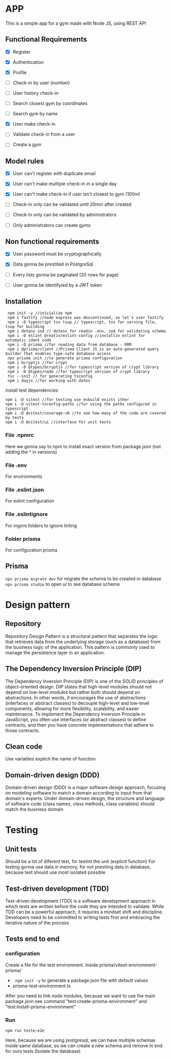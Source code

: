 # APP

This is a simple app for a gym made with Node JS, using REST API 


## Functional Requirements 

- [x] Register
- [x] Authentication
- [x] Profile
- [ ] Check-in by user (number)
- [ ] User history check-in 
- [ ] Search closest gym by coordinates
- [ ] Search gym by name
- [x] User make check-in
- [ ] Validate check-in from a user
- [ ] Create a gym 


## Model rules

- [x] User can't register with duplicate email
- [x] User can't make multiple check-in in a single day
- [x] User can't make check-in if user isn't closest to gym (100m)
- [ ] Check-in only can be validated until 20min after created
- [ ] Check-in only can be validated by administrators
- [ ] Only administrators can create gyms


## Non functional requirements

- [x] User password must be cryptographically
- [x] Data gonna be prestited in PostgreSql
- [ ] Every lists gonna be paginated (20 rows for page)
- [ ] User gonna be identifyied by a JWT token


## Installation 
```
 npm init -y //inicialize npm
 npm i fastify //node express was descontinued, so let's user fastify
 npm i -D typescript tsx tsup // typescript, tsx for serving file, tsup for building
 npm i dotenv zod // dotenv for readin .env, zod for validating schema 
 npm i -D eslint @reativ/eslint-config //installin eslint for automatic ident code 
 npm i -D prisma //for reading data from database - ORM
 npm i @prisma/client //Prisma Client JS is an auto-generated query builder that enables type-safe database access
 npx prisma init //to generate prisma configuration
 npm i bcryptjs //for crypt 
 npm i -D @types/bcryptjs //for typescript version of crypt library
 npm i -D @types/node //for typescript version of crypt library
 tsc --init // for generating tsconfig 
 npm i dayjs //for working with dates
 ```

install test dependencies

```
npm i -D vitest //for testing use esbuild exists ither 
npm i -D vitest-tsconfig-paths //for using the paths configured in typescript
npm i -D @vitest/coverage-v8 //to see how many of the code are covered by tests 
npm i -D @vitest/ui //interface for unit tests
```
### File .npmrc
Here we gonna say to npm to install exact version from package.json (not adding the ^ in versions)

### File .env
For environments 

### File .eslint.json
For eslint configuration

### File .eslintignore 
For ingore folders to ignore linting

### Folder prisma 
For configuration prisma 

## Prisma

``` npx prisma migrate dev ``` for migrate the schema to be created in database
``` npx prisma studio ``` to open ui to see database schema

# Design pattern

## Repository 

Repository Design Pattern is a structural pattern that separates the logic that retrieves data from the underlying storage (such as a database) from the business logic of the application. This pattern is commonly used to manage the persistence layer in an application.


## The Dependency Inversion Principle (DIP) 

The Dependency Inversion Principle (DIP) is one of the SOLID principles of object-oriented design. DIP states that high-level modules should not depend on low-level modules but rather both should depend on abstractions. In other words, it encourages the use of abstractions (interfaces or abstract classes) to decouple high-level and low-level components, allowing for more flexibility, scalability, and easier maintenance.
To implement the Dependency Inversion Principle in JavaScript, you often use interfaces (or abstract classes) to define contracts, and then you have concrete implementations that adhere to those contracts.

## Clean code

Use variables explicit the name of function 

## Domain-driven design (DDD)

Domain-driven design (DDD) is a major software design approach, focusing on modeling software to match a domain according to input from that domain's experts. Under domain-driven design, the structure and language of software code (class names, class methods, class variables) should match the business domain

# Testing

## Unit tests

Should be a lot of diferent test, for testint the unit (explicit function)
For testing gonna use data in memory, for not presiting data in database, because test should use most isolated possible

## Test-driven development (TDD) 

Test-driven development (TDD) is a software development approach in which tests are written before the code they are intended to validate.
While TDD can be a powerful approach, it requires a mindset shift and discipline. Developers need to be committed to writing tests first and embracing the iterative nature of the process

## Tests end to end

### configuration 
Create a file for the test environment. Inside prisma/vitest-environment-prisma/

- ```  npm init -y ``` to generate a package.json file with default values 
- prisma-test-environment.ts  

After you need to link node modules, because we want to use the main package.json see command "test:create-prisma-environment" and "test:install-prisma-environment"

### Run 

``` npm run teste:e2e ```

Here, because we are using postgresql, we can have multiple schemas inside same database, so we can create a new schema and remove in end for ours tests.(Isolate the database) 



